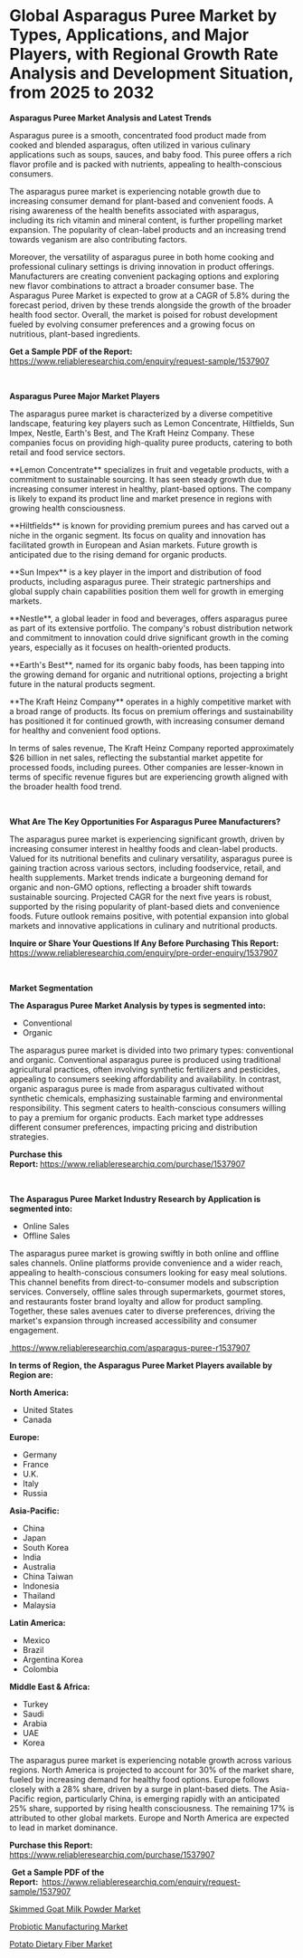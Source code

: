<p><h1>Global Asparagus Puree Market by Types, Applications, and Major Players, with Regional Growth Rate Analysis and Development Situation, from 2025 to 2032</h1></p><p><strong>Asparagus Puree Market Analysis and Latest Trends</strong></p>
<p><p>Asparagus puree is a smooth, concentrated food product made from cooked and blended asparagus, often utilized in various culinary applications such as soups, sauces, and baby food. This puree offers a rich flavor profile and is packed with nutrients, appealing to health-conscious consumers. </p><p>The asparagus puree market is experiencing notable growth due to increasing consumer demand for plant-based and convenient foods. A rising awareness of the health benefits associated with asparagus, including its rich vitamin and mineral content, is further propelling market expansion. The popularity of clean-label products and an increasing trend towards veganism are also contributing factors.</p><p>Moreover, the versatility of asparagus puree in both home cooking and professional culinary settings is driving innovation in product offerings. Manufacturers are creating convenient packaging options and exploring new flavor combinations to attract a broader consumer base. The Asparagus Puree Market is expected to grow at a CAGR of 5.8% during the forecast period, driven by these trends alongside the growth of the broader health food sector. Overall, the market is poised for robust development fueled by evolving consumer preferences and a growing focus on nutritious, plant-based ingredients.</p></p>
<p><strong>Get a Sample PDF of the Report:&nbsp;</strong> <a href="https://www.reliableresearchiq.com/enquiry/request-sample/1537907?utm_campaign=1837&utm_medium=2&utm_source=Github&utm_content=ia&utm_term=14022025&utm_id=asparagus-puree">https://www.reliableresearchiq.com/enquiry/request-sample/1537907</a></p>
<p>&nbsp;</p>
<p><strong>Asparagus Puree Major Market Players</strong></p>
<p><p>The asparagus puree market is characterized by a diverse competitive landscape, featuring key players such as Lemon Concentrate, Hiltfields, Sun Impex, Nestle, Earth's Best, and The Kraft Heinz Company. These companies focus on providing high-quality puree products, catering to both retail and food service sectors.</p><p>**Lemon Concentrate** specializes in fruit and vegetable products, with a commitment to sustainable sourcing. It has seen steady growth due to increasing consumer interest in healthy, plant-based options. The company is likely to expand its product line and market presence in regions with growing health consciousness.</p><p>**Hiltfields** is known for providing premium purees and has carved out a niche in the organic segment. Its focus on quality and innovation has facilitated growth in European and Asian markets. Future growth is anticipated due to the rising demand for organic products.</p><p>**Sun Impex** is a key player in the import and distribution of food products, including asparagus puree. Their strategic partnerships and global supply chain capabilities position them well for growth in emerging markets.</p><p>**Nestle**, a global leader in food and beverages, offers asparagus puree as part of its extensive portfolio. The company's robust distribution network and commitment to innovation could drive significant growth in the coming years, especially as it focuses on health-oriented products.</p><p>**Earth's Best**, named for its organic baby foods, has been tapping into the growing demand for organic and nutritional options, projecting a bright future in the natural products segment.</p><p>**The Kraft Heinz Company** operates in a highly competitive market with a broad range of products. Its focus on premium offerings and sustainability has positioned it for continued growth, with increasing consumer demand for healthy and convenient food options.</p><p>In terms of sales revenue, The Kraft Heinz Company reported approximately $26 billion in net sales, reflecting the substantial market appetite for processed foods, including purees. Other companies are lesser-known in terms of specific revenue figures but are experiencing growth aligned with the broader health food trend.</p></p>
<p>&nbsp;</p>
<p><strong>What Are The Key Opportunities For Asparagus Puree Manufacturers?</strong></p>
<p><p>The asparagus puree market is experiencing significant growth, driven by increasing consumer interest in healthy foods and clean-label products. Valued for its nutritional benefits and culinary versatility, asparagus puree is gaining traction across various sectors, including foodservice, retail, and health supplements. Market trends indicate a burgeoning demand for organic and non-GMO options, reflecting a broader shift towards sustainable sourcing. Projected CAGR for the next five years is robust, supported by the rising popularity of plant-based diets and convenience foods. Future outlook remains positive, with potential expansion into global markets and innovative applications in culinary and nutritional products.</p></p>
<p><strong>Inquire or Share Your Questions If Any Before Purchasing This Report:</strong> <a href="https://www.reliableresearchiq.com/enquiry/pre-order-enquiry/1537907?utm_campaign=1837&utm_medium=2&utm_source=Github&utm_content=ia&utm_term=14022025&utm_id=asparagus-puree">https://www.reliableresearchiq.com/enquiry/pre-order-enquiry/1537907</a></p>
<p>&nbsp;</p>
<p><strong>Market Segmentation</strong></p>
<p><strong>The Asparagus Puree Market Analysis by types is segmented into:</strong></p>
<p><ul><li>Conventional</li><li>Organic</li></ul></p>
<p><p>The asparagus puree market is divided into two primary types: conventional and organic. Conventional asparagus puree is produced using traditional agricultural practices, often involving synthetic fertilizers and pesticides, appealing to consumers seeking affordability and availability. In contrast, organic asparagus puree is made from asparagus cultivated without synthetic chemicals, emphasizing sustainable farming and environmental responsibility. This segment caters to health-conscious consumers willing to pay a premium for organic products. Each market type addresses different consumer preferences, impacting pricing and distribution strategies.</p></p>
<p><strong>Purchase this Report:&nbsp;</strong><a href="https://www.reliableresearchiq.com/purchase/1537907?utm_campaign=1837&utm_medium=2&utm_source=Github&utm_content=ia&utm_term=14022025&utm_id=asparagus-puree">https://www.reliableresearchiq.com/purchase/1537907</a></p>
<p>&nbsp;</p>
<p><strong>The Asparagus Puree Market Industry Research by Application is segmented into:</strong></p>
<p><ul><li>Online Sales</li><li>Offline Sales</li></ul></p>
<p><p>The asparagus puree market is growing swiftly in both online and offline sales channels. Online platforms provide convenience and a wider reach, appealing to health-conscious consumers looking for easy meal solutions. This channel benefits from direct-to-consumer models and subscription services. Conversely, offline sales through supermarkets, gourmet stores, and restaurants foster brand loyalty and allow for product sampling. Together, these sales avenues cater to diverse preferences, driving the market's expansion through increased accessibility and consumer engagement.</p></p>
<p><a href="https://www.reliableresearchiq.com/asparagus-puree-r1537907?utm_campaign=1837&utm_medium=2&utm_source=Github&utm_content=ia&utm_term=14022025&utm_id=asparagus-puree">&nbsp;https://www.reliableresearchiq.com/asparagus-puree-r1537907</a></p>
<p><strong>In terms of Region, the Asparagus Puree Market Players available by Region are:</strong></p>
<p>
    <p> <strong> North America: </strong>
        <ul>
            <li>United States</li>
            <li>Canada</li>
        </ul>
        </p> 
    <p> <strong> Europe: </strong>
        <ul>
            <li>Germany</li>
            <li>France</li>
            <li>U.K.</li>
            <li>Italy</li>
            <li>Russia</li>
        </ul>
        </p> 
    <p> <strong> Asia-Pacific: </strong>
        <ul>
            <li>China</li>
            <li>Japan</li>
            <li>South Korea</li>
            <li>India</li>
            <li>Australia</li>
            <li>China Taiwan</li>
            <li>Indonesia</li>
            <li>Thailand</li>
            <li>Malaysia</li>
        </ul>
        </p> 
    <p> <strong> Latin America: </strong>
        <ul>
            <li>Mexico</li>
            <li>Brazil</li>
            <li>Argentina Korea</li>
            <li>Colombia</li>
        </ul>
        </p> 
    <p> <strong> Middle East & Africa: </strong>
        <ul>
            <li>Turkey</li>
            <li>Saudi</li>
            <li>Arabia</li>
            <li>UAE</li>
            <li>Korea</li>
        </ul>
    </p>
    </p>
<p><p>The asparagus puree market is experiencing notable growth across various regions. North America is projected to account for 30% of the market share, fueled by increasing demand for healthy food options. Europe follows closely with a 28% share, driven by a surge in plant-based diets. The Asia-Pacific region, particularly China, is emerging rapidly with an anticipated 25% share, supported by rising health consciousness. The remaining 17% is attributed to other global markets. Europe and North America are expected to lead in market dominance.</p></p>
<p><strong>Purchase this Report: </strong><a href="https://www.reliableresearchiq.com/purchase/1537907?utm_campaign=1837&utm_medium=2&utm_source=Github&utm_content=ia&utm_term=14022025&utm_id=asparagus-puree">https://www.reliableresearchiq.com/purchase/1537907</a></p>
<p>&nbsp;<strong>Get a Sample PDF of the Report:&nbsp;&nbsp;</strong><a href="https://www.reliableresearchiq.com/enquiry/request-sample/1537907?utm_campaign=1837&utm_medium=2&utm_source=Github&utm_content=ia&utm_term=14022025&utm_id=asparagus-puree">https://www.reliableresearchiq.com/enquiry/request-sample/1537907</a></p>
<p><strong></strong></p>
<p><p><a href="https://github.com/gunbybeahmg1/Market-Research-Report-List-1/blob/main/skimmed-goat-milk-powder-market.md?utm_campaign=1837&utm_medium=2&utm_source=Github&utm_content=ia&utm_term=14022025&utm_id=asparagus-puree">Skimmed Goat Milk Powder Market</a></p><p><a href="https://github.com/aoiniyaloz/Market-Research-Report-List-1/blob/main/probiotic-manufacturing-market.md?utm_campaign=1837&utm_medium=2&utm_source=Github&utm_content=ia&utm_term=14022025&utm_id=asparagus-puree">Probiotic Manufacturing Market</a></p><p><a href="https://github.com/mateyappiazo/Market-Research-Report-List-1/blob/main/potato-dietary-fiber-market.md?utm_campaign=1837&utm_medium=2&utm_source=Github&utm_content=ia&utm_term=14022025&utm_id=asparagus-puree">Potato Dietary Fiber Market</a></p></p>